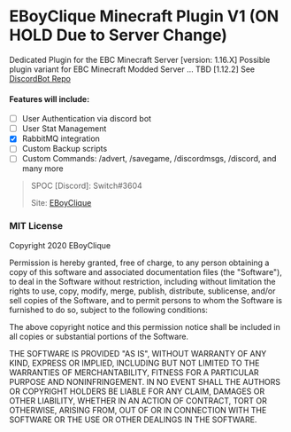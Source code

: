 # EBoyClique Minecraft Plugin V1 (ON HOLD Due to Server Change)

Dedicated Plugin for the EBC Minecraft Server [version: 1.16.X]
Possible plugin variant for EBC Minecraft Modded Server ... TBD [1.12.2]
See [DiscordBot Repo](https://github.com/zacierka/EBC-Discordbot)
#### Features will include:
- [ ] User Authentication via discord bot
- [ ]  User Stat Management
- [x]  RabbitMQ integration
- [ ]  Custom Backup scripts
- [ ] Custom Commands: /advert, /savegame, /discordmsgs, /discord, and many more

> SPOC [Discord]: Switch#3604
>
> Site: [EBoyClique](https://eboyclique.com/)

### MIT License
Copyright 2020 EBoyClique

Permission is hereby granted, free of charge, to any person obtaining a copy of this software and associated documentation files (the "Software"), to deal in the Software without restriction, including without limitation the rights to use, copy, modify, merge, publish, distribute, sublicense, and/or sell copies of the Software, and to permit persons to whom the Software is furnished to do so, subject to the following conditions:

The above copyright notice and this permission notice shall be included in all copies or substantial portions of the Software.

THE SOFTWARE IS PROVIDED "AS IS", WITHOUT WARRANTY OF ANY KIND, EXPRESS OR IMPLIED, INCLUDING BUT NOT LIMITED TO THE WARRANTIES OF MERCHANTABILITY, FITNESS FOR A PARTICULAR PURPOSE AND NONINFRINGEMENT. IN NO EVENT SHALL THE AUTHORS OR COPYRIGHT HOLDERS BE LIABLE FOR ANY CLAIM, DAMAGES OR OTHER LIABILITY, WHETHER IN AN ACTION OF CONTRACT, TORT OR OTHERWISE, ARISING FROM, OUT OF OR IN CONNECTION WITH THE SOFTWARE OR THE USE OR OTHER DEALINGS IN THE SOFTWARE.
